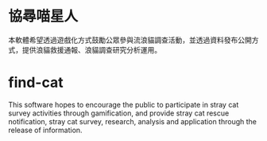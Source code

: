 # 協尋喵星人
本軟體希望透過遊戲化方式鼓勵公眾參與流浪貓調查活動，並透過資料發布公開方式，提供浪貓救援通報、浪貓調查研究分析運用。

# find-cat
This software hopes to encourage the public to participate in stray cat survey activities through gamification, and provide stray cat rescue notification, stray cat survey, research, analysis and application through the release of information.
